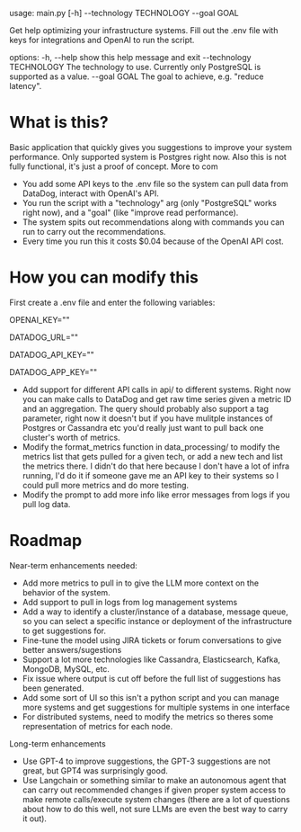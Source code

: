 usage: main.py [-h] --technology TECHNOLOGY --goal GOAL

Get help optimizing your infrastructure systems. Fill out the .env file with keys for integrations and OpenAI to run the script.

options:
  -h, --help            show this help message and exit
  --technology TECHNOLOGY
                        The technology to use. Currently only PostgreSQL is supported as a value.
  --goal GOAL           The goal to achieve, e.g. "reduce latency".

# What is this?

Basic application that quickly gives you suggestions to improve your system performance. Only supported system is Postgres right now. Also this is not fully functional, it's just a proof of concept. More to com
- You add some API keys to the .env file so the system can pull data from DataDog, interact with OpenAI's API.
- You run the script with a "technology" arg (only "PostgreSQL" works right now), and a "goal" (like "improve read performance).
- The system spits out recommendations along with commands you can run to carry out the recommendations.
- Every time you run this it costs $0.04 because of the OpenAI API cost.

# How you can modify this

First create a .env file and enter the following variables:

OPENAI_KEY=""

DATADOG_URL=""

DATADOG_API_KEY=""

DATADOG_APP_KEY=""


- Add support for different API calls in api/ to different systems. Right now you can make calls to DataDog and get raw time series given a metric ID and an aggregation. The query should probably also support a tag parameter, right now it doesn't but if you have mulitple instances of Postgres or Cassandra etc you'd really just want to pull back one cluster's worth of metrics.
- Modify the format_metrics function in data_processing/ to modify the metrics list that gets pulled for a given tech, or add a new tech and list the metrics there. I didn't do that here because I don't have a lot of infra running, I'd do it if someone gave me an API key to their systems so I could pull more metrics and do more testing.
- Modify the prompt to add more info like error messages from logs if you pull log data.

# Roadmap

Near-term enhancements needed:
- Add more metrics to pull in to give the LLM more context on the behavior of the system.
- Add support to pull in logs from log management systems
- Add a way to identify a cluster/instance of a database, message queue, so you can select a specific instance or deployment of the infrastructure to get suggestions for.
- Fine-tune the model using JIRA tickets or forum conversations to give better answers/sugestions
- Support a lot more technologies like Cassandra, Elasticsearch, Kafka, MongoDB, MySQL, etc.
- Fix issue where output is cut off before the full list of suggestions has been generated.
- Add some sort of UI so this isn't a python script and you can manage more systems and get suggestions for multiple systems in one interface
- For distributed systems, need to modify the metrics so theres some representation of metrics for each node.

Long-term enhancements
- Use GPT-4 to improve suggestions, the GPT-3 suggestions are not great, but GPT4 was surprisingly good.
- Use Langchain or something similar to make an autonomous agent that can carry out recommended changes if given proper system access to make remote calls/execute system changes (there are a lot of questions about how to do this well, not sure LLMs are even the best way to carry it out).
